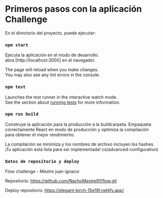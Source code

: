 # Primeros pasos con la aplicación Challenge

En el directorio del proyecto, puede ejecutar:

### `npm start`

Ejecuta la aplicación en el modo de desarrollo.\
abra [http://localhost:3000] en el navegador.

The page will reload when you make changes.\
You may also see any lint errors in the console.

### `npm test`

Launches the test runner in the interactive watch mode.\
See the section about [running tests](https://facebook.github.io/create-react-app/docs/running-tests) for more information.

### `npm run build`

Construye la aplicación para la producción a la buildcarpeta.
Empaqueta correctamente React en modo de producción y optimiza la compilación para obtener el mejor rendimiento.

La compilación se minimiza y los nombres de archivo incluyen los hashes.
¡Tu aplicación está lista para ser implementada!
cs/advanced-configuration)

### `Datos de repositorio y deploy`

Flow challenge - Mestre juan ignacio

Repositorio: https://github.com/NachoMestre91/flow.git

Deploy repositorio: https://elegant-kirch-15e19f.netlify.app/
